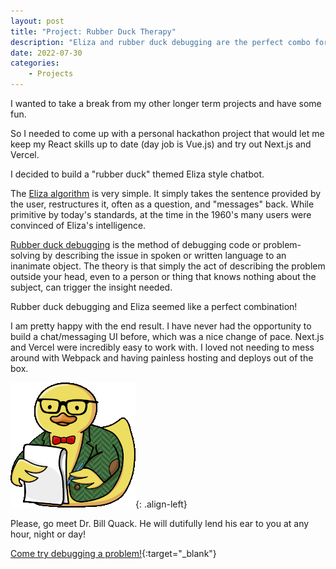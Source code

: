 ```yaml
---
layout: post
title: "Project: Rubber Duck Therapy"
description: "Eliza and rubber duck debugging are the perfect combo for a quick chatbot hackathon project."
date: 2022-07-30
categories:
    - Projects
---
```

I wanted to take a break from my other longer term projects and have some fun.

So I needed to come up with a personal hackathon project that would let me keep my React skills up to date (day job is Vue.js) and try out Next.js and Vercel.

I decided to build a "rubber duck" themed Eliza style chatbot.

The [Eliza algorithm](https://en.wikipedia.org/wiki/ELIZA) is very simple. It simply takes the sentence provided by the user, restructures it, often as a question, and "messages" back. While primitive by today's standards, at the time in the 1960's many users were convinced of Eliza's intelligence.

[Rubber duck debugging](https://en.wikipedia.org/wiki/ELIZA) is the method of debugging code or problem-solving by describing the issue in spoken or written language to an inanimate object. The theory is that simply the act of describing the problem outside your head, even to a person or thing that knows nothing about the subject, can trigger the insight needed.

Rubber duck debugging and Eliza seemed like a perfect combination!

I am pretty happy with the end result. I have never had the opportunity to build a chat/messaging UI before, which was a nice change of pace. Next.js and Vercel were incredibly easy to work with. I loved not needing to mess around with Webpack and having painless hosting and deploys out of the box.

![Dr. Quack](/images/rubber-duck-therapist-sm.png){: .align-left}

Please, go meet Dr. Bill Quack. He will dutifully lend his ear to you at any hour, night or day!

[Come try debugging a problem!](https://rubberducktherapy.app){:target="_blank"}
